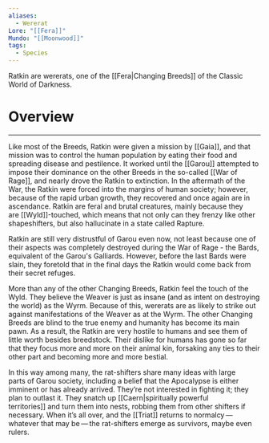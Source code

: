 ```yaml
---
aliases:
  - Wererat
Lore: "[[Fera]]"
Mundo: "[[Moonwood]]"
tags:
  - Species
---
```

Ratkin are wererats, one of the [[Fera|Changing Breeds]] of the Classic World of Darkness.
# Overview
---
Like most of the Breeds, Ratkin were given a mission by [[Gaia]], and that mission was to control the human population by eating their food and spreading disease and pestilence. It worked until the [[Garou]] attempted to impose their dominance on the other Breeds in the so-called [[War of Rage]], and nearly drove the Ratkin to extinction. In the aftermath of the War, the Ratkin were forced into the margins of human society; however, because of the rapid urban growth, they recovered and once again are in ascendance. Ratkin are feral and brutal creatures, mainly because they are [[Wyld]]-touched, which means that not only can they frenzy like other shapeshifters, but also hallucinate in a state called Rapture.

Ratkin are still very distrustful of Garou even now, not least because one of their aspects was completely destroyed during the War of Rage - the Bards, equivalent of the Garou's Galliards. However, before the last Bards were slain, they foretold that in the final days the Ratkin would come back from their secret refuges.

More than any of the other Changing Breeds, Ratkin feel the touch of the Wyld. They believe the Weaver is just as insane (and as intent on destroying the world) as the Wyrm. Because of this, wererats are as likely to strike out against manifestations of the Weaver as at the Wyrm. The other Changing Breeds are blind to the true enemy and humanity has become its main pawn. As a result, the Ratkin are very hostile to humans and see them of little worth besides breedstock. Their dislike for humans has gone so far that they focus more and more on their animal kin, forsaking any ties to their other part and becoming more and more bestial.

In this way among many, the rat-shifters share many ideas with large parts of Garou society, including a belief that the Apocalypse is either imminent or has already arrived. They’re not interested in fighting it; they plan to outlast it. They snatch up [[Caern|spiritually powerful territories]] and turn them into nests, robbing them from other shifters if necessary. When it’s all over, and the [[Triat]] returns to normalcy — whatever that may be — the rat-shifters emerge as survivors, maybe even rulers.